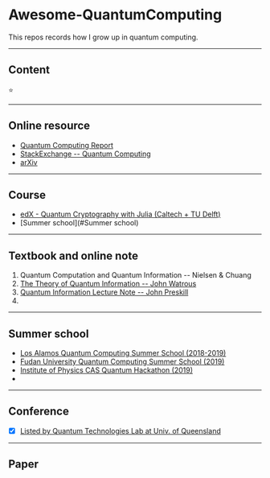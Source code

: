 # Awesome-QuantumComputing
This repos records how I grow up in quantum computing.

---
## Content
:star:

---
## Online resource
- [Quantum Computing Report](https://quantumcomputingreport.com/news/)
- [StackExchange -- Quantum Computing](https://quantumcomputing.stackexchange.com/questions?sort=MostVotes&edited=true)
- [arXiv ](https://arxiv.org/list/quant-ph/recent)

---
## Course
- [edX - Quantum Cryptography with Julia (Caltech + TU Delft)](https://www.edx.org/course/quantum-cryptography)
- [Summer school](#Summer school)


---
## Textbook and online note
1. Quantum Computation and Quantum Information -- Nielsen & Chuang
1. [The Theory of Quantum Information -- John Watrous](https://cs.uwaterloo.ca/~watrous/TQI/)
1. [Quantum Information Lecture Note -- John Preskill](http://www.theory.caltech.edu/~preskill/ph219/index.html#lecture)
1.


---
## Summer school
- [Los Alamos Quantum Computing Summer School (2018-2019)](https://www.lanl.gov/projects/national-security-education-center/information-science-technology/summer-schools/quantumcomputing/how-to-apply.php)
- [Fudan University Quantum Computing Summer School (2019)](http://phys.fudan.edu.cn/9c/5b/c7453a171099/page.htm)
- [Institute of Physics CAS Quantum Hackathon (2019)](https://zhuanlan.zhihu.com/p/60799422)
- []()

---
## Conference
- [x] [Listed by Quantum Technologies Lab at Univ. of Queensland](http://quantum.info/conf/2020.html)




---
## Paper
